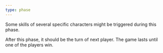 ```yaml
---
type: phase
---
```

Some skills of several specific characters might be triggered during this phase.  

After this phase, it should be the turn of next player. The game lasts until one of the players win.
